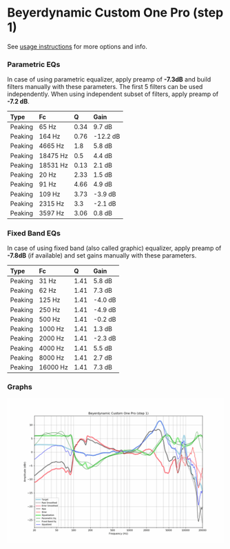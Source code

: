 # Beyerdynamic Custom One Pro (step 1)
See [usage instructions](https://github.com/jaakkopasanen/AutoEq#usage) for more options and info.

### Parametric EQs
In case of using parametric equalizer, apply preamp of **-7.3dB** and build filters manually
with these parameters. The first 5 filters can be used independently.
When using independent subset of filters, apply preamp of **-7.2 dB**.

| Type    | Fc       |    Q | Gain     |
|:--------|:---------|:-----|:---------|
| Peaking | 65 Hz    | 0.34 | 9.7 dB   |
| Peaking | 164 Hz   | 0.76 | -12.2 dB |
| Peaking | 4665 Hz  | 1.8  | 5.8 dB   |
| Peaking | 18475 Hz | 0.5  | 4.4 dB   |
| Peaking | 18531 Hz | 0.13 | 2.1 dB   |
| Peaking | 20 Hz    | 2.33 | 1.5 dB   |
| Peaking | 91 Hz    | 4.66 | 4.9 dB   |
| Peaking | 109 Hz   | 3.73 | -3.9 dB  |
| Peaking | 2315 Hz  | 3.3  | -2.1 dB  |
| Peaking | 3597 Hz  | 3.06 | 0.8 dB   |

### Fixed Band EQs
In case of using fixed band (also called graphic) equalizer, apply preamp of **-7.8dB**
(if available) and set gains manually with these parameters.

| Type    | Fc       |    Q | Gain    |
|:--------|:---------|:-----|:--------|
| Peaking | 31 Hz    | 1.41 | 5.8 dB  |
| Peaking | 62 Hz    | 1.41 | 7.3 dB  |
| Peaking | 125 Hz   | 1.41 | -4.0 dB |
| Peaking | 250 Hz   | 1.41 | -4.9 dB |
| Peaking | 500 Hz   | 1.41 | -0.2 dB |
| Peaking | 1000 Hz  | 1.41 | 1.3 dB  |
| Peaking | 2000 Hz  | 1.41 | -2.3 dB |
| Peaking | 4000 Hz  | 1.41 | 5.5 dB  |
| Peaking | 8000 Hz  | 1.41 | 2.7 dB  |
| Peaking | 16000 Hz | 1.41 | 7.3 dB  |

### Graphs
![](./Beyerdynamic%20Custom%20One%20Pro%20(step%201).png)